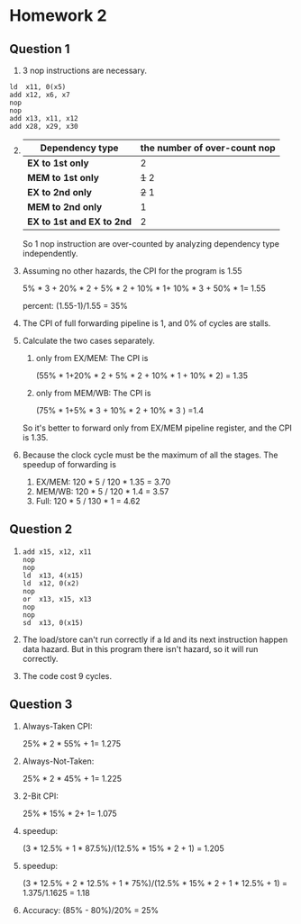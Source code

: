 # Homework 2

## Question 1

1. 3 nop instructions are necessary.

```assembly
ld  x11, 0(x5)	
add x12, x6, x7
nop
nop
add x13, x11, x12
add x28, x29, x30
```

2. | Dependency type             | the number of over-count nop |
   | --------------------------- | ---------------------------- |
   | **EX to 1st only**          | 2                            |
   | **MEM to 1st only**         | ~~1~~   2                    |
   | **EX to 2nd only**          | ~~2~~   1                    |
   | **MEM to 2nd only**         | 1                            |
   | **EX to 1st and EX to 2nd** | 2                            |

   So 1 nop instruction are over-counted by analyzing dependency type independently.

3. Assuming no other hazards, the CPI for the program is 1.55

   5% * 3 + 20% * 2 + 5% * 2 + 10% * 1+ 10% * 3 + 50% * 1= 1.55

   percent: (1.55-1)/1.55 = 35%

4. The CPI of full forwarding pipeline is 1, and 0% of cycles are stalls.

5. Calculate the two cases separately.

   1. only from EX/MEM: The CPI is 

      (55% * 1+20% * 2 + 5% * 2 + 10% * 1 + 10% * 2) = 1.35

   2. only from MEM/WB: The CPI is 

      (75% * 1+5% * 3 + 10% * 2 + 10% * 3 ) =1.4

   So it's better to forward only from EX/MEM pipeline register, and the CPI is 1.35.

6. Because the clock cycle must be the maximum of all the stages. The speedup of forwarding is

   1. EX/MEM: 120 * 5 / 120 * 1.35 = 3.70
   2. MEM/WB: 120 * 5 / 120 * 1.4 = 3.57
   3. Full: 120 * 5 / 130 * 1 = 4.62

## Question 2

1. ```assembly
   add x15, x12, x11
   nop
   nop
   ld  x13, 4(x15)
   ld  x12, 0(x2)
   nop
   or  x13, x15, x13
   nop
   nop
   sd  x13, 0(x15)
   ```
   
2. The load/store can't run correctly if a ld and its next instruction happen data hazard. But in this program there isn't hazard, so it will run correctly.

3. The code cost 9 cycles.

## Question 3

1. Always-Taken CPI: 

   25% * 2 * 55% +  1= 1.275

2. Always-Not-Taken: 

   25% * 2 * 45% + 1= 1.225

3. 2-Bit CPI: 

   25% * 15% * 2+ 1= 1.075

4. speedup: 

   (3 * 12.5% + 1 * 87.5%)/(12.5% * 15% * 2 + 1) = 1.205

5. speedup:

   (3 * 12.5% + 2 * 12.5% + 1 * 75%)/(12.5% * 15% * 2 + 1 * 12.5% + 1) = 1.375/1.1625 = 1.18

6. Accuracy: (85% - 80%)/20% = 25%
